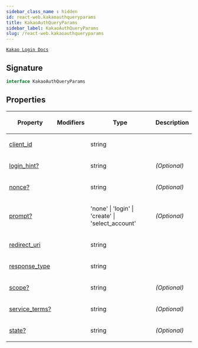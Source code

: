 ```yaml
---
sidebar_class_name : hidden
id: react-web.kakaoauthqueryparams
title: KakaoAuthQueryParams
sidebar_label: KakaoAuthQueryParams
slug: /react-web.kakaoauthqueryparams
---
```






[`Kakao Login Docs`](https://developers.kakao.com/docs/latest/ko/kakaologin/rest-api)

## Signature

```typescript
interface KakaoAuthQueryParams 
```

## Properties

<table><thead><tr><th>

Property


</th><th>

Modifiers


</th><th>

Type


</th><th>

Description


</th></tr></thead>
<tbody><tr><td>

[client_id](./react-web.kakaoauthqueryparams.client_id)


</td><td>


</td><td>

string


</td><td>


</td></tr>
<tr><td>

[login_hint?](./react-web.kakaoauthqueryparams.login_hint)


</td><td>


</td><td>

string


</td><td>

_(Optional)_


</td></tr>
<tr><td>

[nonce?](./react-web.kakaoauthqueryparams.nonce)


</td><td>


</td><td>

string


</td><td>

_(Optional)_


</td></tr>
<tr><td>

[prompt?](./react-web.kakaoauthqueryparams.prompt)


</td><td>


</td><td>

'none' \| 'login' \| 'create' \| 'select_account'


</td><td>

_(Optional)_


</td></tr>
<tr><td>

[redirect_uri](./react-web.kakaoauthqueryparams.redirect_uri)


</td><td>


</td><td>

string


</td><td>


</td></tr>
<tr><td>

[response_type](./react-web.kakaoauthqueryparams.response_type)


</td><td>


</td><td>

string


</td><td>


</td></tr>
<tr><td>

[scope?](./react-web.kakaoauthqueryparams.scope)


</td><td>


</td><td>

string


</td><td>

_(Optional)_


</td></tr>
<tr><td>

[service_terms?](./react-web.kakaoauthqueryparams.service_terms)


</td><td>


</td><td>

string


</td><td>

_(Optional)_


</td></tr>
<tr><td>

[state?](./react-web.kakaoauthqueryparams.state)


</td><td>


</td><td>

string


</td><td>

_(Optional)_


</td></tr>
</tbody></table>
